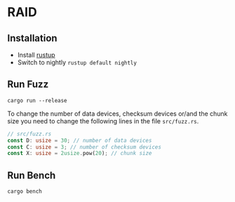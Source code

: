 # RAID

## Installation
* Install [rustup](https://www.rust-lang.org/tools/install)
* Switch to nightly `rustup default nightly`

## Run Fuzz
`cargo run --release`

To change the number of data devices, checksum devices or/and the chunk size 
you need to change the following lines in the file `src/fuzz.rs`.
```rust
// src/fuzz.rs
const D: usize = 30; // number of data devices
const C: usize = 3; // number of checksum devices
const X: usize = 2usize.pow(20); // chunk size
```  

## Run Bench
`cargo bench`